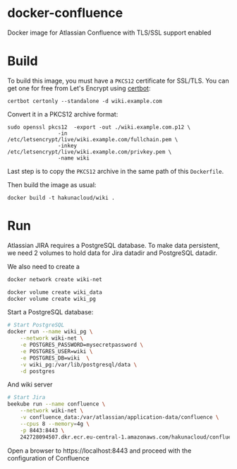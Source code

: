 # docker-confluence
Docker image for Atlassian Confluence with TLS/SSL support enabled

# Build
To build this image, you must have a `PKCS12` certificate for SSL/TLS. You can get one for free from Let's Encrypt using [certbot](https://certbot.eff.org/):
```
certbot certonly --standalone -d wiki.example.com 
``` 

Convert it in a PKCS12 archive format:
```
sudo openssl pkcs12  -export -out ./wiki.example.com.p12 \
                -in /etc/letsencrypt/live/wiki.example.com/fullchain.pem \
                -inkey /etc/letsencrypt/live/wiki.example.com/privkey.pem \
                -name wiki
```

Last step is to copy the `PKCS12` archive in the same path of this `Dockerfile`.

Then build the image as usual:
```
docker build -t hakunacloud/wiki .
```
 
# Run
Atlassian JIRA requires a PostgreSQL database.  To make data persistent, we need 2 volumes to hold data for Jira datadir and PostgreSQL datadir. 

We also need to create a 
```bash
docker network create wiki-net

docker volume create wiki_data
docker volume create wiki_pg
```

Start a PostgreSQL database:
```bash
# Start PostgreSQL
docker run --name wiki_pg \
    --network wiki-net \
    -e POSTGRES_PASSWORD=mysecretpassword \
    -e POSTGRES_USER=wiki \
    -e POSTGRES_DB=wiki  \
    -v wiki_pg:/var/lib/postgresql/data \
    -d postgres
```


And wiki server
```bash
# Start Jira
beekube run --name confluence \
    --network wiki-net \
    -v confluence_data:/var/atlassian/application-data/confluence \
    --cpus 8 --memory=4g \
    -p 8443:8443 \
    242728094507.dkr.ecr.eu-central-1.amazonaws.com/hakunacloud/confluence:7.2.0v1
```

Open a browser to https://localhost:8443 and proceed with the configuration of Confluence